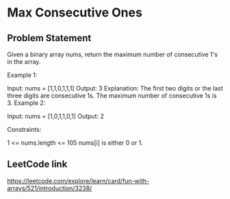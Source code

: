# Max Consecutive Ones

## Problem Statement

Given a binary array nums, return the maximum number of consecutive 1's in the array.



Example 1:

Input: nums = [1,1,0,1,1,1]
Output: 3
Explanation: The first two digits or the last three digits are consecutive 1s. The maximum number of consecutive 1s is 3.
Example 2:

Input: nums = [1,0,1,1,0,1]
Output: 2


Constraints:

1 <= nums.length <= 105
nums[i] is either 0 or 1.

## LeetCode link

https://leetcode.com/explore/learn/card/fun-with-arrays/521/introduction/3238/